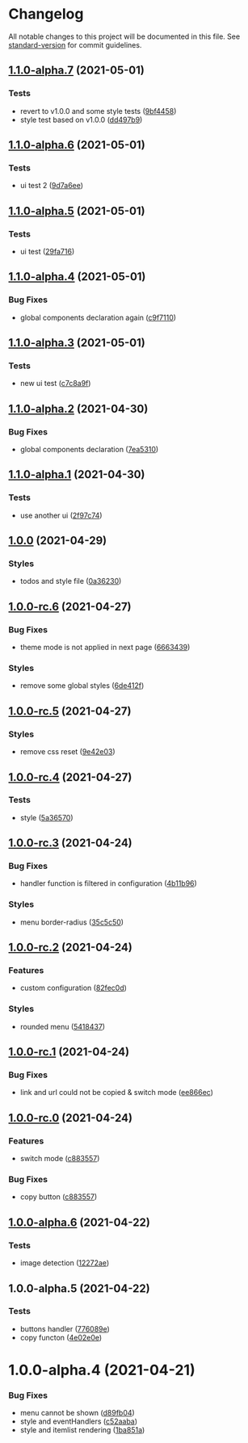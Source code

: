 # Changelog

All notable changes to this project will be documented in this file. See [standard-version](https://github.com/conventional-changelog/standard-version) for commit guidelines.

## [1.1.0-alpha.7](https://github.com/Zolyn/vuepress-plugin-rightmenu/compare/v1.1.0-alpha.6...v1.1.0-alpha.7) (2021-05-01)


### Tests

* revert to v1.0.0 and some style tests ([9bf4458](https://github.com/Zolyn/vuepress-plugin-rightmenu/commit/9bf4458b5a7055155dc8cc1dd76c5602dc429a6e))
* style test based on v1.0.0 ([dd497b9](https://github.com/Zolyn/vuepress-plugin-rightmenu/commit/dd497b907b1e6b5907fa04547071b57bd971fbc0))

## [1.1.0-alpha.6](https://github.com/Zolyn/vuepress-plugin-rightmenu/compare/v1.1.0-alpha.5...v1.1.0-alpha.6) (2021-05-01)


### Tests

* ui test 2 ([9d7a6ee](https://github.com/Zolyn/vuepress-plugin-rightmenu/commit/9d7a6ee08fc6c6a3cc2415ff3487ace7caf04280))

## [1.1.0-alpha.5](https://github.com/Zolyn/vuepress-plugin-rightmenu/compare/v1.1.0-alpha.4...v1.1.0-alpha.5) (2021-05-01)


### Tests

* ui test ([29fa716](https://github.com/Zolyn/vuepress-plugin-rightmenu/commit/29fa71615a077c0593593a65b9c5a1c96b965456))

## [1.1.0-alpha.4](https://github.com/Zolyn/vuepress-plugin-rightmenu/compare/v1.1.0-alpha.3...v1.1.0-alpha.4) (2021-05-01)


### Bug Fixes

* global components declaration again ([c9f7110](https://github.com/Zolyn/vuepress-plugin-rightmenu/commit/c9f711058be65a5fa40122d9fcd4797f273b3389))

## [1.1.0-alpha.3](https://github.com/Zolyn/vuepress-plugin-rightmenu/compare/v1.1.0-alpha.2...v1.1.0-alpha.3) (2021-05-01)


### Tests

* new ui test ([c7c8a9f](https://github.com/Zolyn/vuepress-plugin-rightmenu/commit/c7c8a9f3a58fb3971055a5e32ebfabdb1cf43b33))

## [1.1.0-alpha.2](https://github.com/Zolyn/vuepress-plugin-rightmenu/compare/v1.1.0-alpha.1...v1.1.0-alpha.2) (2021-04-30)


### Bug Fixes

* global components declaration ([7ea5310](https://github.com/Zolyn/vuepress-plugin-rightmenu/commit/7ea53105314de6c3b7869ecd85538b50a7a85bc6))

## [1.1.0-alpha.1](https://github.com/Zolyn/vuepress-plugin-rightmenu/compare/v1.0.0...v1.1.0-alpha.1) (2021-04-30)


### Tests

* use another ui ([2f97c74](https://github.com/Zolyn/vuepress-plugin-rightmenu/commit/2f97c741e04ea04c37635e122a3c80d13f94046b))

## [1.0.0](https://github.com/Zolyn/vuepress-plugin-rightmenu/compare/v1.0.0-rc.6...v1.0.0) (2021-04-29)


### Styles

* todos and style file ([0a36230](https://github.com/Zolyn/vuepress-plugin-rightmenu/commit/0a3623059e38f654eae949a85a1103cfb31d5107))

## [1.0.0-rc.6](https://github.com/Zolyn/vuepress-plugin-rightmenu/compare/v1.0.0-rc.5...v1.0.0-rc.6) (2021-04-27)


### Bug Fixes

* theme mode is not applied in next page ([6663439](https://github.com/Zolyn/vuepress-plugin-rightmenu/commit/66634397751a24be90e017da21f9b4c1411e680f))


### Styles

* remove some global styles ([6de412f](https://github.com/Zolyn/vuepress-plugin-rightmenu/commit/6de412f3594a269f48172939c9ee77cb5fd011dc))

## [1.0.0-rc.5](https://github.com/Zolyn/vuepress-plugin-rightmenu/compare/v1.0.0-rc.4...v1.0.0-rc.5) (2021-04-27)


### Styles

* remove css reset ([9e42e03](https://github.com/Zolyn/vuepress-plugin-rightmenu/commit/9e42e03682e5a3459cc11498b82dde3416fd3b32))

## [1.0.0-rc.4](https://github.com/Zolyn/vuepress-plugin-rightmenu/compare/v1.0.0-rc.3...v1.0.0-rc.4) (2021-04-27)


### Tests

* style ([5a36570](https://github.com/Zolyn/vuepress-plugin-rightmenu/commit/5a36570e59b7b541ee11e52d56ab5b91c934f904))

## [1.0.0-rc.3](https://github.com/Zolyn/vuepress-plugin-rightmenu/compare/v1.0.0-rc.2...v1.0.0-rc.3) (2021-04-24)


### Bug Fixes

* handler function is filtered in configuration ([4b11b96](https://github.com/Zolyn/vuepress-plugin-rightmenu/commit/4b11b9654273b260d211c246eb05ffb82fe6f714))


### Styles

* menu border-radius ([35c5c50](https://github.com/Zolyn/vuepress-plugin-rightmenu/commit/35c5c50b03274ade5246f62b2ffe5311ecdbba3e))

## [1.0.0-rc.2](https://github.com/Zolyn/vuepress-plugin-rightmenu/compare/v1.0.0-rc.1...v1.0.0-rc.2) (2021-04-24)


### Features

* custom configuration ([82fec0d](https://github.com/Zolyn/vuepress-plugin-rightmenu/commit/82fec0db5871f5c6ce802aaa508a2e219a5f4a1c))


### Styles

* rounded menu ([5418437](https://github.com/Zolyn/vuepress-plugin-rightmenu/commit/541843702848579817e939b0831904e57314f2bd))

## [1.0.0-rc.1](https://github.com/Zolyn/vuepress-plugin-rightmenu/compare/v1.0.0-rc.0...v1.0.0-rc.1) (2021-04-24)

### Bug Fixes

-   link and url could not be copied & switch mode ([ee866ec](https://github.com/Zolyn/vuepress-plugin-rightmenu/commit/ee866ec90769f2bcc8ce40656ffaa5be4f32c685))

## [1.0.0-rc.0](https://github.com/Zolyn/vuepress-plugin-rightmenu/compare/v1.0.0-alpha.6...v1.0.0-rc.0) (2021-04-24)

### Features

-   switch mode ([c883557](https://github.com/Zolyn/vuepress-plugin-rightmenu/commit/c88355737de681a5bcf26f3b8754b58dc8ad55e3))

### Bug Fixes

-   copy button ([c883557](https://github.com/Zolyn/vuepress-plugin-rightmenu/commit/c88355737de681a5bcf26f3b8754b58dc8ad55e3))

## [1.0.0-alpha.6](https://github.com/Zolyn/vuepress-plugin-rightmenu/compare/v1.0.0-alpha.5...v1.0.0-alpha.6) (2021-04-22)

### Tests

-   image detection ([12272ae](https://github.com/Zolyn/vuepress-plugin-rightmenu/commit/12272aeb42f333b44efd505d6519c23c3a773397))

## 1.0.0-alpha.5 (2021-04-22)

### Tests

-   buttons handler ([776089e](https://github.com/Zolyn/vuepress-plugin-rightmenu/commit/776089e4e4d196896bd13b4606680f5f0468c315))
-   copy functon ([4e02e0e](https://github.com/Zolyn/vuepress-plugin-rightmenu/commit/4e02e0e36ffdb36bf6ae8551ceae92cbaaf58b9a))

# 1.0.0-alpha.4 (2021-04-21)

### Bug Fixes

-   menu cannot be shown ([d89fb04](https://github.com/Zolyn/vuepress-plugin-rightmenu/commit/d89fb0427f7da1571fa7b5031be40902e5836a3f))
-   style and eventHandlers ([c52aaba](https://github.com/Zolyn/vuepress-plugin-rightmenu/commit/c52aabaa5f7c2c42c599b3e7218022af68eb95f9))
-   style and itemlist rendering ([1ba851a](https://github.com/Zolyn/vuepress-plugin-rightmenu/commit/1ba851ad2e18da957c97113702a32f10f15b125c))
